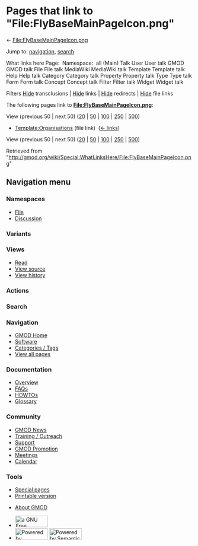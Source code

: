 <div id="mw-page-base" class="noprint">

</div>

<div id="mw-head-base" class="noprint">

</div>

<div id="content" class="mw-body" role="main">

<span id="top"></span>

<div id="mw-js-message" style="display:none;">

</div>



# <span dir="auto">Pages that link to "File:FlyBaseMainPageIcon.png"</span>

<div id="bodyContent">

<div id="contentSub">

←
[File:FlyBaseMainPageIcon.png](/wiki/File:FlyBaseMainPageIcon.png "File:FlyBaseMainPageIcon.png")

</div>

<div id="jump-to-nav" class="mw-jump">

Jump to: [navigation](#mw-navigation), [search](#p-search)

</div>

<div id="mw-content-text">

What links here Page:  Namespace:  all (Main) Talk User User talk GMOD
GMOD talk File File talk MediaWiki MediaWiki talk Template Template talk
Help Help talk Category Category talk Property Property talk Type Type
talk Form Form talk Concept Concept talk Filter Filter talk Widget
Widget talk

Filters
[Hide](/mediawiki/index.php?title=Special:WhatLinksHere/File:FlyBaseMainPageIcon.png&hidetrans=1 "Special:WhatLinksHere/File:FlyBaseMainPageIcon.png")
transclusions \|
[Hide](/mediawiki/index.php?title=Special:WhatLinksHere/File:FlyBaseMainPageIcon.png&hidelinks=1 "Special:WhatLinksHere/File:FlyBaseMainPageIcon.png")
links \|
[Hide](/mediawiki/index.php?title=Special:WhatLinksHere/File:FlyBaseMainPageIcon.png&hideredirs=1 "Special:WhatLinksHere/File:FlyBaseMainPageIcon.png")
redirects \|
[Hide](/mediawiki/index.php?title=Special:WhatLinksHere/File:FlyBaseMainPageIcon.png&hideimages=1 "Special:WhatLinksHere/File:FlyBaseMainPageIcon.png")
file links

The following pages link to
**[File:FlyBaseMainPageIcon.png](/wiki/File:FlyBaseMainPageIcon.png "File:FlyBaseMainPageIcon.png")**:

View (previous 50 \| next 50)
([20](/mediawiki/index.php?title=Special:WhatLinksHere/File:FlyBaseMainPageIcon.png&limit=20 "Special:WhatLinksHere/File:FlyBaseMainPageIcon.png")
\|
[50](/mediawiki/index.php?title=Special:WhatLinksHere/File:FlyBaseMainPageIcon.png&limit=50 "Special:WhatLinksHere/File:FlyBaseMainPageIcon.png")
\|
[100](/mediawiki/index.php?title=Special:WhatLinksHere/File:FlyBaseMainPageIcon.png&limit=100 "Special:WhatLinksHere/File:FlyBaseMainPageIcon.png")
\|
[250](/mediawiki/index.php?title=Special:WhatLinksHere/File:FlyBaseMainPageIcon.png&limit=250 "Special:WhatLinksHere/File:FlyBaseMainPageIcon.png")
\|
[500](/mediawiki/index.php?title=Special:WhatLinksHere/File:FlyBaseMainPageIcon.png&limit=500 "Special:WhatLinksHere/File:FlyBaseMainPageIcon.png"))

- [Template:Organisations](/wiki/Template:Organisations "Template:Organisations")
  (file link) ‎ <span class="mw-whatlinkshere-tools">([←
  links](/mediawiki/index.php?title=Special:WhatLinksHere&target=Template%3AOrganisations "Special:WhatLinksHere"))</span>

View (previous 50 \| next 50)
([20](/mediawiki/index.php?title=Special:WhatLinksHere/File:FlyBaseMainPageIcon.png&limit=20 "Special:WhatLinksHere/File:FlyBaseMainPageIcon.png")
\|
[50](/mediawiki/index.php?title=Special:WhatLinksHere/File:FlyBaseMainPageIcon.png&limit=50 "Special:WhatLinksHere/File:FlyBaseMainPageIcon.png")
\|
[100](/mediawiki/index.php?title=Special:WhatLinksHere/File:FlyBaseMainPageIcon.png&limit=100 "Special:WhatLinksHere/File:FlyBaseMainPageIcon.png")
\|
[250](/mediawiki/index.php?title=Special:WhatLinksHere/File:FlyBaseMainPageIcon.png&limit=250 "Special:WhatLinksHere/File:FlyBaseMainPageIcon.png")
\|
[500](/mediawiki/index.php?title=Special:WhatLinksHere/File:FlyBaseMainPageIcon.png&limit=500 "Special:WhatLinksHere/File:FlyBaseMainPageIcon.png"))

</div>

<div class="printfooter">

Retrieved from
"<http://gmod.org/wiki/Special:WhatLinksHere/File:FlyBaseMainPageIcon.png>"

</div>

<div id="catlinks" class="catlinks catlinks-allhidden">

</div>

<div class="visualClear">

</div>

</div>

</div>

<div id="mw-navigation">

## Navigation menu

<div id="mw-head">



<div id="left-navigation">

<div id="p-namespaces" class="vectorTabs" role="navigation"
aria-labelledby="p-namespaces-label">

### Namespaces

- <span id="ca-nstab-image"><a href="/wiki/File:FlyBaseMainPageIcon.png" accesskey="c"
  title="View the file page [c]">File</a></span>
- <span id="ca-talk"><a
  href="/mediawiki/index.php?title=File_talk:FlyBaseMainPageIcon.png&amp;action=edit&amp;redlink=1"
  accesskey="t"
  title="Discussion about the content page [t]">Discussion</a></span>

</div>

<div id="p-variants" class="vectorMenu emptyPortlet" role="navigation"
aria-labelledby="p-variants-label">

### 

### Variants[](#)

<div class="menu">

</div>

</div>

</div>

<div id="right-navigation">

<div id="p-views" class="vectorTabs" role="navigation"
aria-labelledby="p-views-label">

### Views

- <span id="ca-view">[Read](/wiki/File:FlyBaseMainPageIcon.png)</span>
- <span id="ca-viewsource"><a
  href="/mediawiki/index.php?title=File:FlyBaseMainPageIcon.png&amp;action=edit"
  accesskey="e" title="This page is protected.
  You can view its source [e]">View source</a></span>
- <span id="ca-history"><a
  href="/mediawiki/index.php?title=File:FlyBaseMainPageIcon.png&amp;action=history"
  accesskey="h" title="Past revisions of this page [h]">View history</a></span>

</div>

<div id="p-cactions" class="vectorMenu emptyPortlet" role="navigation"
aria-labelledby="p-cactions-label">

### Actions[](#)

<div class="menu">

</div>

</div>

<div id="p-search" role="search">

### Search

<div id="simpleSearch">

</div>

</div>

</div>

</div>

<div id="mw-panel">

<div id="p-logo" role="banner">

<a href="/wiki/Main_Page"
style="background-image: url(http://gmod.org/images/GMOD-cogs.png);"
title="Visit the main page"></a>

</div>

<div id="p-Navigation" class="portal" role="navigation"
aria-labelledby="p-Navigation-label">

### Navigation

<div class="body">

- <span id="n-GMOD-Home">[GMOD Home](/wiki/Main_Page)</span>
- <span id="n-Software">[Software](/wiki/GMOD_Components)</span>
- <span id="n-Categories-.2F-Tags">[Categories /
  Tags](/wiki/Categories)</span>
- <span id="n-View-all-pages">[View all
  pages](/wiki/Special:AllPages)</span>

</div>

</div>

<div id="p-Documentation" class="portal" role="navigation"
aria-labelledby="p-Documentation-label">

### Documentation

<div class="body">

- <span id="n-Overview">[Overview](/wiki/Overview)</span>
- <span id="n-FAQs">[FAQs](/wiki/Category:FAQ)</span>
- <span id="n-HOWTOs">[HOWTOs](/wiki/Category:HOWTO)</span>
- <span id="n-Glossary">[Glossary](/wiki/Glossary)</span>

</div>

</div>

<div id="p-Community" class="portal" role="navigation"
aria-labelledby="p-Community-label">

### Community

<div class="body">

- <span id="n-GMOD-News">[GMOD News](/wiki/GMOD_News)</span>
- <span id="n-Training-.2F-Outreach">[Training /
  Outreach](/wiki/Training_and_Outreach)</span>
- <span id="n-Support">[Support](/wiki/Support)</span>
- <span id="n-GMOD-Promotion">[GMOD
  Promotion](/wiki/GMOD_Promotion)</span>
- <span id="n-Meetings">[Meetings](/wiki/Meetings)</span>
- <span id="n-Calendar">[Calendar](/wiki/Calendar)</span>

</div>

</div>

<div id="p-tb" class="portal" role="navigation"
aria-labelledby="p-tb-label">

### Tools

<div class="body">

- <span id="t-specialpages"><a href="/wiki/Special:SpecialPages" accesskey="q"
  title="A list of all special pages [q]">Special pages</a></span>
- <span id="t-print"><a
  href="/mediawiki/index.php?title=Special:WhatLinksHere/File:FlyBaseMainPageIcon.png&amp;printable=yes"
  rel="alternate" accesskey="p"
  title="Printable version of this page [p]">Printable version</a></span>

</div>

</div>

</div>

</div>

<div id="footer" role="contentinfo">

- <span id="footer-places-about">[About
  GMOD](/wiki/GMOD:About "GMOD:About")</span>

<!-- -->

- <span id="footer-copyrightico">[<img src="http://www.gnu.org/graphics/gfdl-logo-small.png" width="88"
  height="31" alt="a GNU Free Documentation License" />](http://www.gnu.org/licenses/fdl-1.3.html)</span>
- <span id="footer-poweredbyico">[<img src="/mediawiki/skins/common/images/poweredby_mediawiki_88x31.png"
  width="88" height="31" alt="Powered by MediaWiki" />](//www.mediawiki.org/)
  [<img
  src="/mediawiki/extensions/SemanticMediaWiki/includes/../resources/images/smw_button.png"
  width="88" height="31" alt="Powered by Semantic MediaWiki" />](https://www.semantic-mediawiki.org/wiki/Semantic_MediaWiki)</span>

<div style="clear:both">

</div>

</div>
